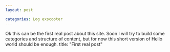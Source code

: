 ```yaml
---
layout: post

categories: Log exscooter
---
```

Ok this can be the first real post about this site. Soon I will try to build some categories and structure of content, but for now this short version of Hello world should be enough.
title:  "First real post"
